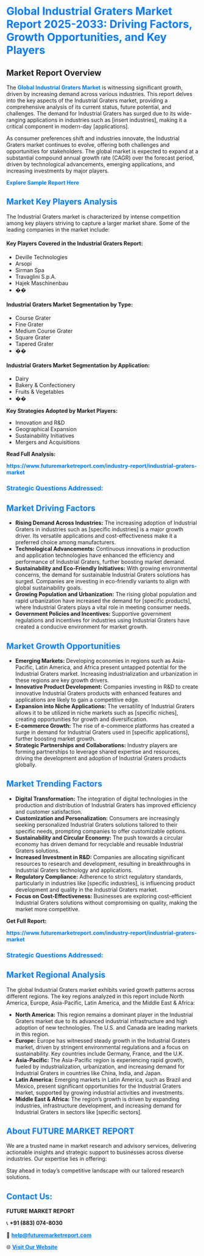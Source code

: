 <h1 style="color: #007BFF;">Global Industrial Graters Market Report 2025-2033: Driving Factors, Growth Opportunities, and Key Players</h1>

<section id="overview">
<h2>Market Report Overview</h2>
<p>The <a href="https://www.futuremarketreport.com/industry-report/industrial-graters-market" style="color: #007BFF; text-decoration: none;"><strong>Global Industrial Graters Market</strong></a> is witnessing significant growth, driven by increasing demand across various industries. This report delves into the key aspects of the Industrial Graters market, providing a comprehensive analysis of its current status, future potential, and challenges. The demand for Industrial Graters has surged due to its wide-ranging applications in industries such as [insert industries], making it a critical component in modern-day [applications].</p>
<p>As consumer preferences shift and industries innovate, the Industrial Graters market continues to evolve, offering both challenges and opportunities for stakeholders. The global market is expected to expand at a substantial compound annual growth rate (CAGR) over the forecast period, driven by technological advancements, emerging applications, and increasing investments by major players.</p>
</section>

<section id="overview">
<p><a href="https://www.futuremarketreport.com/request-sample/reportId=117976" style="color: #007BFF; text-decoration: none;"><strong>Explore Sample Report Here</strong></a></p>
</section>

<section id="key-players">
<h2 style="color: #007BFF;">Market Key Players Analysis</h2>
<p>The Industrial Graters market is characterized by intense competition among key players striving to capture a larger market share. Some of the leading companies in the market include:</p>
<h4>Key Players Covered in the Industrial Graters Report:</h4>
<ul><li>Deville Technologies</li><li>Arsopi</li><li>Sirman Spa</li><li>Travaglini S.p.A.</li><li>Hajek Maschinenbau</li><li>��</li></ul>
<h4>Industrial Graters Market Segmentation by Type:</h4>
<ul><li>Course Grater</li><li>Fine Grater</li><li>Medium Course Grater</li><li>Square Grater</li><li>Tapered Grater</li><li>��</li></ul>

<h4>Industrial Graters Market Segmentation by Application:</h4>
<ul><li>Dairy</li><li>Bakery &amp; Confectionery</li><li>Fruits &amp; Vegetables</li><li>��</li></ul>
<p><strong>Key Strategies Adopted by Market Players:</strong></p>
<ul>
<li>Innovation and R&D</li>
<li>Geographical Expansion</li>
<li>Sustainability Initiatives</li>
<li>Mergers and Acquisitions</li>
</ul>
</section>

<section>
<p><strong>Read Full Analysis: </strong></p><a href="https://www.futuremarketreport.com/industry-report/industrial-graters-market" style="color: #007BFF; text-decoration: none;"><strong>https://www.futuremarketreport.com/industry-report/industrial-graters-market</strong></a>
<h3 style="color: #007BFF;">Strategic Questions Addressed:</h3>
</section>

<section id="driving-factors">
<h2 style="color: #007BFF;">Market Driving Factors</h2>
<ul>
<li><strong>Rising Demand Across Industries:</strong> The increasing adoption of Industrial Graters in industries such as [specific industries] is a major growth driver. Its versatile applications and cost-effectiveness make it a preferred choice among manufacturers.</li>
<li><strong>Technological Advancements:</strong> Continuous innovations in production and application technologies have enhanced the efficiency and performance of Industrial Graters, further boosting market demand.</li>
<li><strong>Sustainability and Eco-Friendly Initiatives:</strong> With growing environmental concerns, the demand for sustainable Industrial Graters solutions has surged. Companies are investing in eco-friendly variants to align with global sustainability goals.</li>
<li><strong>Growing Population and Urbanization:</strong> The rising global population and rapid urbanization have increased the demand for [specific products], where Industrial Graters plays a vital role in meeting consumer needs.</li>
<li><strong>Government Policies and Incentives:</strong> Supportive government regulations and incentives for industries using Industrial Graters have created a conducive environment for market growth.</li>
</ul>
</section>

<section id="growth-opportunities">
<h2 style="color: #007BFF;">Market Growth Opportunities</h2>
<ul>
<li><strong>Emerging Markets:</strong> Developing economies in regions such as Asia-Pacific, Latin America, and Africa present untapped potential for the Industrial Graters market. Increasing industrialization and urbanization in these regions are key growth drivers.</li>
<li><strong>Innovative Product Development:</strong> Companies investing in R&D to create innovative Industrial Graters products with enhanced features and applications are likely to gain a competitive edge.</li>
<li><strong>Expansion into Niche Applications:</strong> The versatility of Industrial Graters allows it to be utilized in niche markets such as [specific niches], creating opportunities for growth and diversification.</li>
<li><strong>E-commerce Growth:</strong> The rise of e-commerce platforms has created a surge in demand for Industrial Graters used in [specific applications], further boosting market growth.</li>
<li><strong>Strategic Partnerships and Collaborations:</strong> Industry players are forming partnerships to leverage shared expertise and resources, driving the development and adoption of Industrial Graters products globally.</li>
</ul>
</section>

<section id="trending-factors">
<h2 style="color: #007BFF;">Market Trending Factors</h2>
<ul>
<li><strong>Digital Transformation:</strong> The integration of digital technologies in the production and distribution of Industrial Graters has improved efficiency and customer satisfaction.</li>
<li><strong>Customization and Personalization:</strong> Consumers are increasingly seeking personalized Industrial Graters solutions tailored to their specific needs, prompting companies to offer customizable options.</li>
<li><strong>Sustainability and Circular Economy:</strong> The push towards a circular economy has driven demand for recyclable and reusable Industrial Graters solutions.</li>
<li><strong>Increased Investment in R&D:</strong> Companies are allocating significant resources to research and development, resulting in breakthroughs in Industrial Graters technology and applications.</li>
<li><strong>Regulatory Compliance:</strong> Adherence to strict regulatory standards, particularly in industries like [specific industries], is influencing product development and quality in the Industrial Graters market.</li>
<li><strong>Focus on Cost-Effectiveness:</strong> Businesses are exploring cost-efficient Industrial Graters solutions without compromising on quality, making the market more competitive.</li>
</ul>
</section>

<section>
<p><strong>Get Full Report: </strong></p><a href="https://www.futuremarketreport.com/industry-report/industrial-graters-market" style="color: #007BFF; text-decoration: none;"><strong>https://www.futuremarketreport.com/industry-report/industrial-graters-market</strong></a>
<h3 style="color: #007BFF;">Strategic Questions Addressed:</h3>
</section>


<section id="regional-analysis">
<h2 style="color: #007BFF;">Market Regional Analysis</h2>
<p>The global Industrial Graters market exhibits varied growth patterns across different regions. The key regions analyzed in this report include North America, Europe, Asia-Pacific, Latin America, and the Middle East & Africa:</p>
<ul>
<li><strong>North America:</strong> This region remains a dominant player in the Industrial Graters market due to its advanced industrial infrastructure and high adoption of new technologies. The U.S. and Canada are leading markets in this region.</li>
<li><strong>Europe:</strong> Europe has witnessed steady growth in the Industrial Graters market, driven by stringent environmental regulations and a focus on sustainability. Key countries include Germany, France, and the U.K.</li>
<li><strong>Asia-Pacific:</strong> The Asia-Pacific region is experiencing rapid growth, fueled by industrialization, urbanization, and increasing demand for Industrial Graters in countries like China, India, and Japan.</li>
<li><strong>Latin America:</strong> Emerging markets in Latin America, such as Brazil and Mexico, present significant opportunities for the Industrial Graters market, supported by growing industrial activities and investments.</li>
<li><strong>Middle East & Africa:</strong> The region’s growth is driven by expanding industries, infrastructure development, and increasing demand for Industrial Graters in sectors like [specific sectors].</li>
</ul>
</section>

<footer>
<h2 style="color: #007BFF;">About FUTURE MARKET REPORT</h2>
<p>We are a trusted name in market research and advisory services, delivering actionable insights and strategic support to businesses across diverse industries. Our expertise lies in offering:</p>

<p>Stay ahead in today’s competitive landscape with our tailored research solutions.</p>

<h2 style="color: #007BFF;">Contact Us:</h2>
<p><strong>FUTURE MARKET REPORT</strong></p>
<p>📞 <strong>+91 (883) 074-8030</strong></p>
<p>📧 <strong><a href="mailto:help@futuremarketreport.com" style="color: #007BFF;">help@futuremarketreport.com</a></strong></p>
<p>🌐 <strong><a href="https://www.futuremarketreport.com/" style="color: #007BFF;">Visit Our Website</a></strong></p>
</footer>